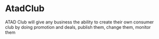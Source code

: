 # AtadClub
ATAD Club will give any business the ability to create their own consumer club by doing promotion and deals, publish them, change them, monitor them
